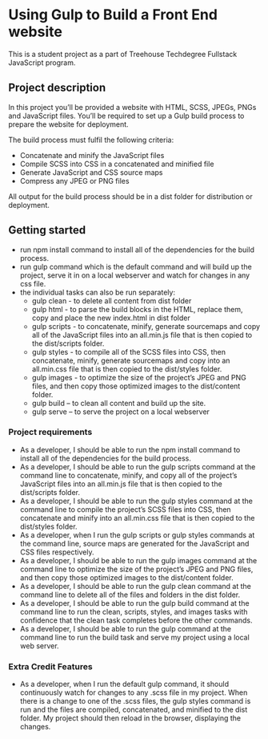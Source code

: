 # Using Gulp to Build a Front End website
This is a student project as a part of Treehouse Techdegree Fullstack JavaScript program.




## Project description
In this project you’ll be provided a website with HTML, SCSS, JPEGs, PNGs and JavaScript files. You’ll be required to set up a Gulp build process to prepare the website for deployment.

The build process must fulfil the following criteria:
* Concatenate and minify the JavaScript files
* Compile SCSS into CSS in a concatenated and minified file
* Generate JavaScript and CSS source maps
* Compress any JPEG or PNG files

All output for the build process should be in a dist folder for distribution or deployment.

## Getting started
* run npm install command to install all of the dependencies for the build process.
* run gulp command which is the default command and will build up the project, serve it in on a local webserver and watch for changes in any css file.
* the individual tasks can also be run separately:
	* gulp clean - to delete all content from dist folder
	* gulp html - to parse the build blocks in the HTML, replace them, copy and place the new index.html in dist folder
	* gulp scripts - to concatenate, minify, generate sourcemaps and copy all of the JavaScript files into an all.min.js file that is then copied to the dist/scripts folder.
	* gulp styles - to compile all of the SCSS files into CSS, then concatenate, minify, generate sourcemaps and copy into an all.min.css file that is then copied to the dist/styles folder.
	* gulp images - to optimize the size of the project’s JPEG and PNG files, and then copy those optimized images to the dist/content folder.
	* gulp build – to clean all content and build up the site.
	* gulp serve – to serve the project on a local webserver


### Project requirements
* As a developer, I should be able to run the npm install command to install all of the dependencies for the build process.
* As a developer, I should be able to run the gulp scripts command at the command line to concatenate, minify, and copy all of the project’s JavaScript files into an all.min.js file that is then copied to the dist/scripts folder.
* As a developer, I should be able to run the gulp styles command at the command line to compile the project’s SCSS files into CSS, then concatenate and minify into an all.min.css file that is then copied to the dist/styles folder.
* As a developer, when I run the gulp scripts or gulp styles commands at the command line, source maps are generated for the JavaScript and CSS files respectively.
* As a developer, I should be able to run the gulp images command at the command line to optimize the size of the project’s JPEG and PNG files, and then copy those optimized images to the dist/content folder.
* As a developer, I should be able to run the gulp clean command at the command line to delete all of the files and folders in the dist folder.
* As a developer, I should be able to run the gulp build command at the command line to run the clean, scripts, styles, and images tasks with confidence that the clean task completes before the other commands.
* As a developer, I should be able to run the gulp command at the command line to run the build task and serve my project using a local web server.

### Extra Credit Features
* As a developer, when I run the default gulp command, it should continuously watch for changes to any .scss file in my project. When there is a change to one of the .scss files, the gulp styles command is run and the files are compiled, concatenated, and minified to the dist folder. My project should then reload in the browser, displaying the changes.
